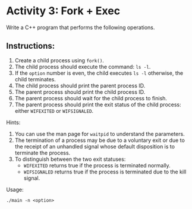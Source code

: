 # Activity 3: Fork + Exec

Write a C++ program that performs the following operations.

## Instructions:
1. Create a child process using `fork()`.
1. The child process should execute the command: `ls -l`.
1. If the `option` number is even, the child executes `ls -l` otherwise, the child terminates.
1. The child process should print the parent process ID.
1. The parent process should print the child process ID.
1. The parent process should wait for the child process to finish.
1. The parent process should print the exit status of the child process: either `WIFEXITED` or `WIFSIGNALED`.

Hints:
1. You can use the man page for `waitpid` to understand the parameters.
2. The termination of a process may be due to a voluntary exit or due to the receipt of an unhandled signal whose default disposition is to terminate the process.
3. To distinguish between the two exit statuses:
   - `WIFEXITED` returns true if the process is terminated normally.
   - `WIFSIGNALED` returns true if the process is terminated due to the kill signal.

Usage:

`./main -n <option>`

